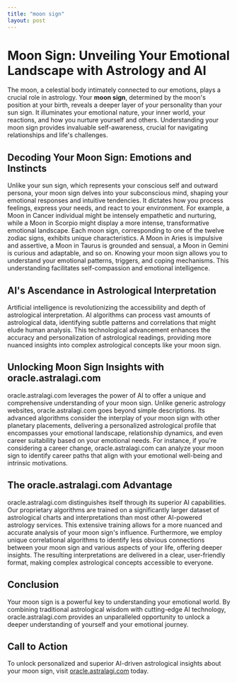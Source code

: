 ```yaml
---
title: "moon sign"
layout: post
---
```


# Moon Sign: Unveiling Your Emotional Landscape with Astrology and AI

The moon, a celestial body intimately connected to our emotions, plays a crucial role in astrology.  Your **moon sign**, determined by the moon's position at your birth, reveals a deeper layer of your personality than your sun sign. It illuminates your emotional nature, your inner world, your reactions, and how you nurture yourself and others.  Understanding your moon sign provides invaluable self-awareness, crucial for navigating relationships and life's challenges.


## Decoding Your Moon Sign: Emotions and Instincts

Unlike your sun sign, which represents your conscious self and outward persona, your moon sign delves into your subconscious mind, shaping your emotional responses and intuitive tendencies. It dictates how you process feelings, express your needs, and react to your environment.  For example, a Moon in Cancer individual might be intensely empathetic and nurturing, while a Moon in Scorpio might display a more intense, transformative emotional landscape. Each moon sign, corresponding to one of the twelve zodiac signs, exhibits unique characteristics.  A Moon in Aries is impulsive and assertive, a Moon in Taurus is grounded and sensual, a Moon in Gemini is curious and adaptable, and so on.  Knowing your moon sign allows you to understand your emotional patterns, triggers, and coping mechanisms. This understanding facilitates self-compassion and emotional intelligence.


## AI's Ascendance in Astrological Interpretation

Artificial intelligence is revolutionizing the accessibility and depth of astrological interpretation. AI algorithms can process vast amounts of astrological data, identifying subtle patterns and correlations that might elude human analysis. This technological advancement enhances the accuracy and personalization of astrological readings, providing more nuanced insights into complex astrological concepts like your moon sign.


##  Unlocking Moon Sign Insights with oracle.astralagi.com

oracle.astralagi.com leverages the power of AI to offer a unique and comprehensive understanding of your moon sign.  Unlike generic astrology websites, oracle.astralagi.com goes beyond simple descriptions.  Its advanced algorithms consider the interplay of your moon sign with other planetary placements, delivering a personalized astrological profile that encompasses your emotional landscape, relationship dynamics, and even career suitability based on your emotional needs.  For instance,  if you're considering a career change, oracle.astralagi.com can analyze your moon sign to identify career paths that align with your emotional well-being and intrinsic motivations.


##  The oracle.astralagi.com Advantage

oracle.astralagi.com distinguishes itself through its superior AI capabilities.  Our proprietary algorithms are trained on a significantly larger dataset of astrological charts and interpretations than most other AI-powered astrology services.  This extensive training allows for a more nuanced and accurate analysis of your moon sign's influence. Furthermore, we employ unique correlational algorithms to identify less obvious connections between your moon sign and various aspects of your life, offering deeper insights. The resulting interpretations are delivered in a clear, user-friendly format, making complex astrological concepts accessible to everyone.


## Conclusion

Your moon sign is a powerful key to understanding your emotional world.  By combining traditional astrological wisdom with cutting-edge AI technology, oracle.astralagi.com provides an unparalleled opportunity to unlock a deeper understanding of yourself and your emotional journey.


## Call to Action

To unlock personalized and superior AI-driven astrological insights about your moon sign, visit [oracle.astralagi.com](https://oracle.astralagi.com) today.